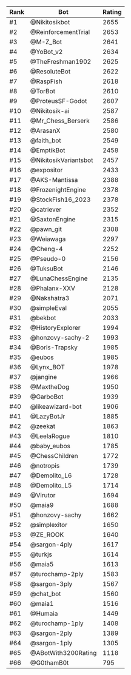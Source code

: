 Rank|Bot|Rating
---|---|---
#1|@Nikitosikbot|2655
#2|@ReinforcementTrial|2653
#3|@M-Z_Bot|2641
#4|@YoBot_v2|2634
#5|@TheFreshman1902|2625
#6|@ResoluteBot|2622
#7|@RaspFish|2618
#8|@TorBot|2610
#9|@ProteusSF-Godot|2607
#10|@Nikitosik-ai|2587
#11|@Mr_Chess_Berserk|2586
#12|@ArasanX|2580
#13|@faith_bot|2549
#14|@EmptikBot|2458
#15|@NikitosikVariantsbot|2457
#16|@expositor|2433
#17|@AKS-Mantissa|2388
#18|@FrozenightEngine|2378
#19|@StockFish16_2023|2378
#20|@catriever|2352
#21|@SaxtonEngine|2315
#22|@pawn_git|2308
#23|@Weiawaga|2297
#24|@Cheng-4|2252
#25|@Pseudo-0|2156
#26|@TuksuBot|2146
#27|@LunaChessEngine|2135
#28|@Phalanx-XXV|2128
#29|@Nakshatra3|2071
#30|@simpleEval|2055
#31|@bekbot|2033
#32|@HistoryExplorer|1994
#33|@honzovy-sachy-2|1993
#34|@Boris-Trapsky|1985
#35|@eubos|1985
#36|@Lynx_BOT|1978
#37|@jangine|1966
#38|@MaxtheDog|1950
#39|@GarboBot|1939
#40|@likeawizard-bot|1906
#41|@LazyBotJr|1885
#42|@zeekat|1863
#43|@LeelaRogue|1810
#44|@baby_eubos|1785
#45|@ChessChildren|1772
#46|@notropis|1739
#47|@Demolito_L6|1728
#48|@Demolito_L5|1714
#49|@Virutor|1694
#50|@maia9|1688
#51|@honzovy-sachy|1662
#52|@simplexitor|1650
#53|@ZE_ROOK|1640
#54|@sargon-4ply|1617
#55|@turkjs|1614
#56|@maia5|1613
#57|@turochamp-2ply|1583
#58|@sargon-3ply|1567
#59|@chat_bot|1560
#60|@maia1|1516
#61|@Humaia|1449
#62|@turochamp-1ply|1408
#63|@sargon-2ply|1389
#64|@sargon-1ply|1305
#65|@ABotWith3200Rating|1118
#66|@G0thamB0t|795
